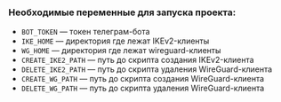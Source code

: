 ### Необходимые переменные для запуска проекта:

-   `BOT_TOKEN` — токен телеграм-бота
-   `IKE_HOME` — директория где лежат IKEv2-клиенты
-   `WG_HOME` — директория где лежат wireguard-клиенты
-   `CREATE_IKE2_PATH` — путь до скрипта создания IKEv2-клиента
-   `DELETE_IKE2_PATH` — путь до скрипта удаления WireGuard-клиента
-   `CREATE_WG_PATH` — путь до скрипта создания WireGuard-клиента
-   `DELETE_WG_PATH` — путь до скрипта удаления WireGuard-клиента

